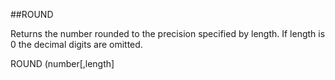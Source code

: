 ##ROUND

Returns the number rounded to the precision specified by length. If length is 0 the decimal digits are omitted.

  ROUND (number[,length]

